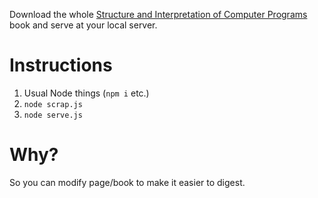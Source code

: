 Download the whole [Structure and Interpretation of Computer Programs](https://mitpress.mit.edu/sites/default/files/sicp/full-text/book/book-Z-H-4.html) book and serve at your local server.

# Instructions

1. Usual Node things (`npm i` etc.)
2. `node scrap.js`
3. `node serve.js`

# Why?

So you can modify page/book to make it easier to digest.
